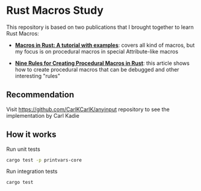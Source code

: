 # Rust Macros Study

This repository is based on two publications that I brought together to learn Rust Macros:

- [**Macros in Rust: A tutorial with examples**](https://blog.logrocket.com/macros-in-rust-a-tutorial-with-examples/): covers all kind of macros, but my focus is on procedural macros in special Attribute-like macros

- [**Nine Rules for Creating Procedural Macros in Rust**](https://towardsdatascience.com/nine-rules-for-creating-procedural-macros-in-rust-595aa476a7ff/): this article shows how to create procedural macros that can be debugged and other interesting "rules"

## Recommendation

Visit https://github.com/CarlKCarlK/anyinput repository to see the implementation by Carl Kadie

## How it works

Run unit tests

```bash
cargo test -p printvars-core
```

Run integration tests

```bash
cargo test
```
